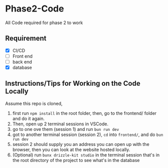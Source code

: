 # Phase2-Code

All Code required for phase 2 to work

## Requirement

- [x] CI/CD
- [ ] Front end
- [ ] back end
- [x] database

## Instructions/Tips for Working on the Code Locally

Assume this repo is cloned,

1. first run `npm install` in the root folder, then, go to the frontend/ folder and do it again.
2. Then, open up 2 terminal sessions in VSCode.
3. go to one ove them (session 1) and run `bun run dev`
4. got to another terminal session (session 2), `cd` into `frontend/`, and do `bun run dev`
5. session 2 should supply you an address you can open up with the browser, then you can look at the website hosted locally.
6. (Optional) run `bunx drizzle-kit studio` in the terminal session that's in the root directory of the project to see what's in the database
